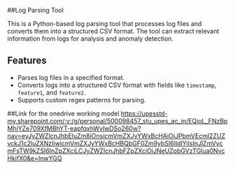  ##Log Parsing Tool

This is a Python-based log parsing tool that processes log files and converts them into a structured CSV format. The tool can extract relevant information from logs for analysis and anomaly detection.

## Features
- Parses log files in a specified format.
- Converts logs into a structured CSV format with fields like `timestamp`, `feature1`, and `feature2`.
- Supports custom regex patterns for parsing.

##Link for the onedrive working model
https://upesstd-my.sharepoint.com/:v:/g/personal/500098457_stu_upes_ac_in/EQioL_FNzBpMhjYZe709XfMBhYT-eapfqxhWvlwDSo260w?nav=eyJyZWZlcnJhbEluZm8iOnsicmVmZXJyYWxBcHAiOiJPbmVEcml2ZUZvckJ1c2luZXNzIiwicmVmZXJyYWxBcHBQbGF0Zm9ybSI6IldlYiIsInJlZmVycmFsTW9kZSI6InZpZXciLCJyZWZlcnJhbFZpZXciOiJNeUZpbGVzTGlua0NvcHkifX0&e=InwYGQ
